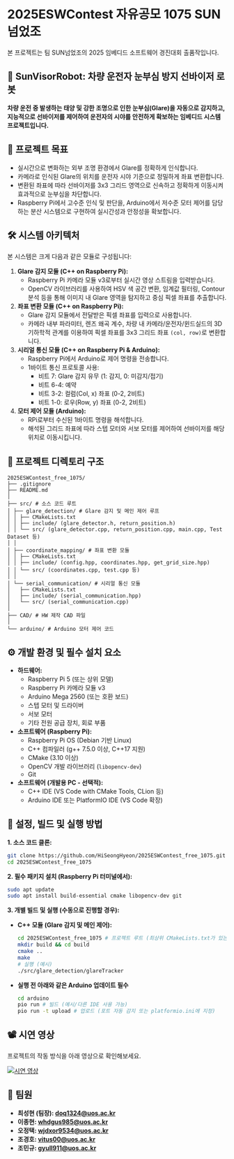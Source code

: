 # 2025ESWContest 자유공모 1075 SUN넘었조

본 프로젝트는 팀 SUN넘었조의 2025 임베디드 소프트웨어 경진대회 출품작입니다.

## 🚗 SunVisorRobot: 차량 운전자 눈부심 방지 선바이저 로봇

**차량 운전 중 발생하는 태양 및 강한 조명으로 인한 눈부심(Glare)을 자동으로 감지하고, 지능적으로 선바이저를 제어하여 운전자의 시야를 안전하게 확보하는 임베디드 시스템 프로젝트입니다.**

## 🌟 프로젝트 목표

*   실시간으로 변화하는 외부 조명 환경에서 Glare를 정확하게 인식합니다.
*   카메라로 인식된 Glare의 위치를 운전자 시야 기준으로 정밀하게 좌표 변환합니다.
*   변환된 좌표에 따라 선바이저를 3x3 그리드 영역으로 신속하고 정확하게 이동시켜 효과적으로 눈부심을 차단합니다.
*   Raspberry Pi에서 고수준 인식 및 판단을, Arduino에서 저수준 모터 제어를 담당하는 분산 시스템으로 구현하여 실시간성과 안정성을 확보합니다.

## 🛠️ 시스템 아키텍처

본 시스템은 크게 다음과 같은 모듈로 구성됩니다:

1.  **Glare 감지 모듈 (C++ on Raspberry Pi):**
    *   Raspberry Pi 카메라 모듈 v3로부터 실시간 영상 스트림을 입력받습니다.
    *   OpenCV 라이브러리를 사용하여 HSV 색 공간 변환, 임계값 필터링, Contour 분석 등을 통해 이미지 내 Glare 영역을 탐지하고 중심 픽셀 좌표를 추출합니다.
2.  **좌표 변환 모듈 (C++ on Raspberry Pi):**
    *   Glare 감지 모듈에서 전달받은 픽셀 좌표를 입력으로 사용합니다.
    *   카메라 내부 파라미터, 렌즈 왜곡 계수, 차량 내 카메라/운전자/윈드실드의 3D 기하학적 관계를 이용하여 픽셀 좌표를 3x3 그리드 좌표 `(col, row)`로 변환합니다.
3.  **시리얼 통신 모듈 (C++ on Raspberry Pi & Arduino):**
    *   Raspberry Pi에서 Arduino로 제어 명령을 전송합니다.
    *   1바이트 통신 프로토콜 사용:
        *   비트 7: Glare 감지 유무 (1: 감지, 0: 미감지/접기)
        *   비트 6-4: 예약
        *   비트 3-2: 컬럼(Col, x) 좌표 (0-2, 2비트)
        *   비트 1-0: 로우(Row, y) 좌표 (0-2, 2비트)
4.  **모터 제어 모듈 (Arduino):**
    *   RPi로부터 수신된 1바이트 명령을 해석합니다.
    *   해석된 그리드 좌표에 따라 스텝 모터와 서보 모터를 제어하여 선바이저를 해당 위치로 이동시킵니다.

## 🌳 프로젝트 디렉토리 구조

```
2025ESWContest_free_1075/
├── .gitignore
├── README.md
│
├── src/ # 소스 코드 루트
│ ├── glare_detection/ # Glare 감지 및 메인 제어 루프
│ │ ├── CMakeLists.txt
│ │ ├── include/ (glare_detector.h, return_position.h)
│ │ └── src/ (glare_detector.cpp, return_position.cpp, main.cpp, Test Dataset 등)
│ │
│ ├── coordinate_mapping/ # 좌표 변환 모듈
│ │ ├── CMakeLists.txt
│ │ ├── include/ (config.hpp, coordinates.hpp, get_grid_size.hpp)
│ │ └── src/ (coordinates.cpp, test.cpp 등)
│ │
│ └── serial_communication/ # 시리얼 통신 모듈
│   ├── CMakeLists.txt
│   ├── include/ (serial_communication.hpp)
│   └── src/ (serial_communication.cpp)
│
├── CAD/ # HW 제작 CAD 파일
│  
└── arduino/ # Arduino 모터 제어 코드
```

## ⚙️ 개발 환경 및 필수 설치 요소

*   **하드웨어:**
    *   Raspberry Pi 5 (또는 상위 모델)
    *   Raspberry Pi 카메라 모듈 v3
    *   Arduino Mega 2560 (또는 호환 보드)
    *   스텝 모터 및 드라이버
    *   서보 모터
    *   기타 전원 공급 장치, 회로 부품
*   **소프트웨어 (Raspberry Pi):**
    *   Raspberry Pi OS (Debian 기반 Linux)
    *   C++ 컴파일러 (g++ 7.5.0 이상, C++17 지원)
    *   CMake (3.10 이상)
    *   OpenCV 개발 라이브러리 (`libopencv-dev`)
    *   Git
*   **소프트웨어 (개발용 PC - 선택적):**
    *   C++ IDE (VS Code with CMake Tools, CLion 등)
    *   Arduino IDE 또는 PlatformIO IDE (VS Code 확장)

## 🚀 설정, 빌드 및 실행 방법

**1. 소스 코드 클론:**
```bash
git clone https://github.com/HiSeongHyeon/2025ESWContest_free_1075.git
cd 2025ESWContest_free_1075
```

**2. 필수 패키지 설치 (Raspberry Pi 터미널에서):**
```bash
sudo apt update
sudo apt install build-essential cmake libopencv-dev git
```

**3. 개별 빌드 및 실행 (수동으로 진행할 경우):**

*   **C++ 모듈 (Glare 감지 및 메인 제어):**
    ```bash
    cd 2025ESWContest_free_1075 # 프로젝트 루트 (최상위 CMakeLists.txt가 있는 곳)
    mkdir build && cd build
    cmake ..
    make
    # 실행 (예시)
    ./src/glare_detection/glareTracker
    ```

*   **실행 전 아래와 같은 Arduino 업데이트 필수**
    ```bash
    cd arduino
    pio run # 빌드 (예시/다른 IDE 사용 가능)
    pio run -t upload # 업로드 (포트 자동 감지 또는 platformio.ini에 지정)
    ```

## 📽️ 시연 영상
프로젝트의 작동 방식을 아래 영상으로 확인해보세요.

[![시연 영상](https://img.youtube.com/vi/URmvz9BOBP8/0.jpg)](https://www.youtube.com/watch?v=URmvz9BOBP8)

## 🤝 팀원

*   **최성현 (팀장): doq1324@uos.ac.kr**
*   **이종현: whdgus985@uos.ac.kr**
*   **오정택: wjdxor9534@uos.ac.kr**
*   **조경호: vitus00@uos.ac.kr**
*   **조민규: gyull911@uos.ac.kr**